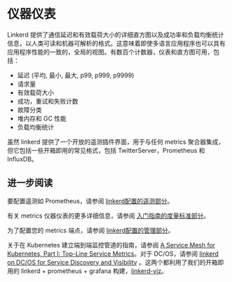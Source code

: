 # 仪器仪表

Linkerd 提供了通信延迟和有效载荷大小的详细直方图以及成功率和负载均衡统计信息，以人类可读和机器可解析的格式。这意味着即使多语言应用程序也可以具有应用程序性能的一致的，全局的视图。有数百个计数器，仪表和直方图可用，包括：

- 延迟 (平均, 最小, 最大, p99, p999, p9999)
- 请求量
- 有效载荷大小
- 成功，重试和失败计数
- 故障分类
- 堆内存和 GC 性能
- 负载均衡统计

虽然 linkerd 提供了一个开放的遥测插件界面，用于与任何 metrics 聚合器集成，但它包括一些开箱即用的常见格式，包括 TwitterServer，Prometheus 和 InfluxDB。

## 进一步阅读

要配置遥测如 Prometheus，请参阅 [linkerd配置的遥测部分](https://linkerd.io/config/1.1.3/linkerd#telemetry)。

有关 metrics 仪器仪表的更多详细信息，请参阅 [入门指南的度量标准部分](../getting-started/admin.md/#metrics)。

为了配置您的 metrics 端点，请参阅 [linkerd配置的管理部分](https://linkerd.io/config/1.1.3/linkerd#administrative-interface)。

关于在 Kubernetes 建立端到端监控管道的指南，请参阅 [ A Service Mesh for Kubernetes, Part I: Top-Line Service Metrics](https://blog.buoyant.io/2016/10/04/a-service-mesh-for-kubernetes-part-i-top-line-service-metrics/)。对于 DC/OS，请参阅 [linkerd on DC/OS for Service Discovery and Visibility](https://blog.buoyant.io/2016/10/10/linkerd-on-dcos-for-service-discovery-and-visibility/) 。这两个都利用了我们的开箱即用的 linkerd + prometheus + grafana 构建，[linkerd-viz](https://github.com/linkerd/linkerd-viz)。
